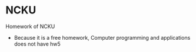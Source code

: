 # NCKU
Homework of NCKU 

* Because it is a free homework, Computer programming and applications does not have hw5
